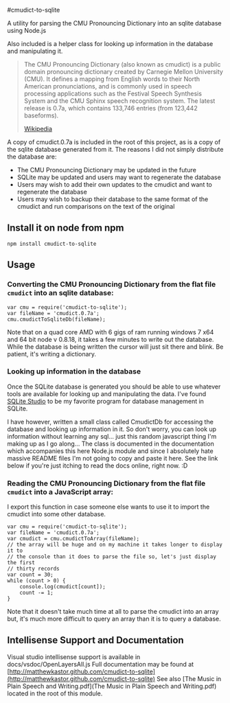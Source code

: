 #cmudict-to-sqlite

A utility for parsing the CMU Pronouncing Dictionary into an sqlite database 
using Node.js

Also included is a helper class for looking up information in the database and 
manipulating it.

> The CMU Pronouncing Dictionary (also known as cmudict) is a public domain 
> pronouncing dictionary created by Carnegie Mellon University (CMU). It 
> defines a mapping from English words to their North American pronunciations, 
> and is commonly used in speech processing applications such as the Festival 
> Speech Synthesis System and the CMU Sphinx speech recognition system. The 
> latest release is 0.7a, which contains 133,746 entries (from 123,442 
> baseforms).
>
> [Wikipedia](http://en.wikipedia.org/wiki/CMU_Pronouncing_Dictionary)

A copy of cmudict.0.7a is included in the root of this project, as is a copy of 
the sqlite database generated from it. The reasons I did not simply distribute 
the database are:

* The CMU Pronouncing Dictionary may be updated in the future
* SQLite may be updated and users may want to regenerate the database
* Users may wish to add their own updates to the cmudict and want to regenerate the database
* Users may wish to backup their database to the same format of the cmudict and run comparisons on the text of the original


## Install it on node from npm

`npm install cmudict-to-sqlite`

## Usage


### Converting the CMU Pronouncing Dictionary from the flat file `cmudict` into an sqlite database:

```
var cmu = require('cmudict-to-sqlite');
var fileName = 'cmudict.0.7a';
cmu.cmudictToSqliteDb(fileName);
```

Note that on a quad core AMD with 6 gigs of ram running windows 7 x64 and 
64 bit node v 0.8.18, it takes a few minutes to write out the database. While 
the database is being written the cursor will just sit there and blink. Be 
patient, it's writing a dictionary.


### Looking up information in the database

Once the SQLite database is generated you should be able to use whatever tools 
are available for looking up and manipulating the data. I've found 
[SQLite Studio](http://sqlitestudio.pl/) to be my favorite program for database 
management in SQLite. 

I have however, written a small class called CmudictDb for accessing the 
database and looking up information in it. So don't worry, you can look 
up information without learning any sql... just this random javascript 
thing I'm making up as I go along... The class is documented in the 
documentation which accompanies this here Node.js module and since I 
absolutely hate massive README files I'm not going to copy and paste it 
here. See the link below if you're just itching to read the docs online, 
right now. :D 



### Reading the CMU Pronouncing Dictionary from the flat file `cmudict` into a JavaScript array:

I export this function in case someone else wants to use it to import the 
cmudict into some other database. 

```
var cmu = require('cmudict-to-sqlite');
var fileName = 'cmudict.0.7a';
var cmudict = cmu.cmudictToArray(fileName);
// the array will be huge and on my machine it takes longer to display it to 
// the console than it does to parse the file so, let's just display the first 
// thirty records
var count = 30;
while (count > 0) {
    console.log(cmudict[count]);
    count -= 1;
}
```

Note that it doesn't take much time at all to parse the cmudict into an array 
but, it's much more difficult to query an array than it is to query a database.


## Intellisense Support and Documentation

Visual studio intellisense support is available in docs/vsdoc/OpenLayersAll.js
Full documentation may be found at [http://matthewkastor.github.com/cmudict-to-sqlite](http://matthewkastor.github.com/cmudict-to-sqlite)
See also [The Music in Plain Speech and Writing.pdf](The Music in Plain Speech and Writing.pdf) 
located in the root of this module.